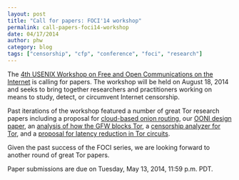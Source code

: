 ```yaml
---
layout: post
title: "Call for papers: FOCI'14 workshop"
permalink: call-papers-foci14-workshop
date: 04/17/2014
author: phw
category: blog
tags: ["censorship", "cfp", "conference", "foci", "research"]
---
```


The [4th USENIX Workshop on Free and Open Communications on the Internet](https://www.usenix.org/conference/foci14/call-for-papers) is calling for papers. The workshop will be held on August 18, 2014 and seeks to bring together researchers and practitioners working on means to study, detect, or circumvent Internet censorship.

Past iterations of the workshop featured a number of great Tor research papers including a proposal for [cloud-based onion routing](https://www.usenix.org/legacy/event/foci11/tech/final_files/Jones.pdf), our [OONI design paper](https://www.usenix.org/system/files/conference/foci12/foci12-final12.pdf), an [analysis of how the GFW blocks Tor](https://www.usenix.org/system/files/conference/foci12/foci12-final2.pdf), a [censorship analyzer for Tor](http://0b4af6cdc2f0c5998459-c0245c5c937c5dedcca3f1764ecc9b2f.r43.cf2.rackcdn.com/12390-foci13-winter.pdf), and a [proposal for latency reduction in Tor circuits](http://0b4af6cdc2f0c5998459-c0245c5c937c5dedcca3f1764ecc9b2f.r43.cf2.rackcdn.com/12395-foci13-nowlan.pdf).

Given the past success of the FOCI series, we are looking forward to another round of great Tor papers.

Paper submissions are due on Tuesday, May 13, 2014, 11:59 p.m. PDT.

